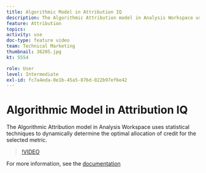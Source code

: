 ```yaml
---
title: Algorithmic Model in Attribution IQ
description: The Algorithmic Attribution model in Analysis Workspace uses statistical techniques to dynamically determine the optimal allocation of credit for the selected metric.
feature: Attribution
topics: 
activity: use
doc-type: feature video
team: Technical Marketing
thumbnail: 36205.jpg
kt: 5554

role: User
level: Intermediate
exl-id: fc7a4eda-0e1b-45a5-876d-022b97ef6e42
---
```

# Algorithmic Model in Attribution IQ

The Algorithmic Attribution model in Analysis Workspace uses statistical techniques to dynamically determine the optimal allocation of credit for the selected metric.

>[!VIDEO](https://video.tv.adobe.com/v/36205/?quality=12&learn=on)

For more information, see the [documentation](https://experienceleague.adobe.com/docs/analytics/analyze/analysis-workspace/attribution/algorithmic.html)
